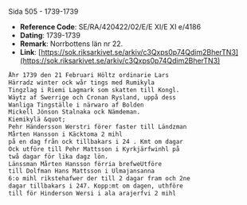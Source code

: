 Sida 505 - 1739-1739

- **Reference Code**: SE/RA/420422/02/E/E XI/E XI e/4186
- **Dating**: 1739-1739
- **Remark**: Norrbottens län nr 22.
- **Link**: [https://sok.riksarkivet.se/arkiv/c3Qxps0p74Qdim2BherTN3](https://sok.riksarkivet.se/arkiv/c3Qxps0p74Qdim2BherTN3)

```txt linenums="1"
Åhr 1739 den 21 Februari Höltz ordinarie Lars
Härradz winter ock wår tings med Rumikyla
Tingzlag i Riemi Lagmark som skatten till Kongl.
Wäytz af Swerrige och Cronan Rysland, uppå dess
Wanliga Tingställe i närwaro af Bolden
Mickell Jönson Stalnaka ock Nämdeman.
Kiemikylä &quot;
Pehr Händersson Werstri förer faster till Ländzman
Mårten Hansson i Käcktoma 2 mihl
på en dag från ock tillbakars i 24 . Kmt om dagar
Ock utföre till Pehr Mattsson i Kyrkjärfwinhl på
twå dagar för lika dagz lön.
Länssman Mårten Hansson förria brefweUtföre
till Dolfman Hans Mattsson i Ulmajansanna
6:o mihl rikstehafwer der till 2 dagar fram och 2ne
dagar tillbakars i 247. Kopp:mt om dagen, uthföre
till för Hinderson Wersi i ala arajerfvi 2 mihl
```
